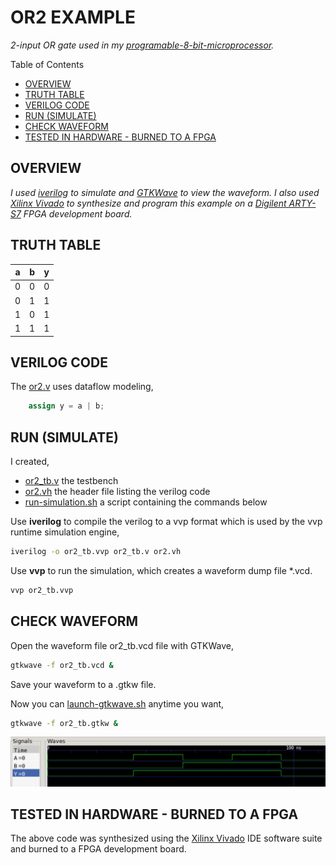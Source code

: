 # OR2 EXAMPLE

_2-input OR gate used in my
[programable-8-bit-microprocessor](https://github.com/JeffDeCola/my-verilog-examples/tree/master/systems/microprocessors/programable-8-bit-microprocessor)._

Table of Contents

* [OVERVIEW](https://github.com/JeffDeCola/my-verilog-examples/tree/master/basic-code/combinational-logic/or2#overview)
* [TRUTH TABLE](https://github.com/JeffDeCola/my-verilog-examples/tree/master/basic-code/combinational-logic/or2#truth-table)
* [VERILOG CODE](https://github.com/JeffDeCola/my-verilog-examples/tree/master/basic-code/combinational-logic/or2#verilog-code)
* [RUN (SIMULATE)](https://github.com/JeffDeCola/my-verilog-examples/tree/master/basic-code/combinational-logic/or2#run-simulate)
* [CHECK WAVEFORM](https://github.com/JeffDeCola/my-verilog-examples/tree/master/basic-code/combinational-logic/or2#check-waveform)
* [TESTED IN HARDWARE - BURNED TO A FPGA](https://github.com/JeffDeCola/my-verilog-examples/tree/master/basic-code/combinational-logic/or2#tested-in-hardware---burned-to-a-fpga)

## OVERVIEW

_I used
[iverilog](https://github.com/JeffDeCola/my-cheat-sheets/tree/master/hardware/tools/simulation/iverilog-cheat-sheet)
to simulate and
[GTKWave](https://github.com/JeffDeCola/my-cheat-sheets/tree/master/hardware/tools/simulation/gtkwave-cheat-sheet)
to view the waveform. I also used
[Xilinx Vivado](https://github.com/JeffDeCola/my-cheat-sheets/tree/master/hardware/tools/synthesis/xilinx-vivado-cheat-sheet)
to synthesize and program this example on a
[Digilent ARTY-S7](https://github.com/JeffDeCola/my-cheat-sheets/tree/master/hardware/development/fpga-development-boards/digilent-arty-s7-cheat-sheet)
FPGA development board._

## TRUTH TABLE

| a     | b     | y     |
|:-----:|:-----:|:-----:|
| 0     | 0     | 0     |
| 0     | 1     | 1     |
| 1     | 0     | 1     |
| 1     | 1     | 1     |

## VERILOG CODE

The
[or2.v](https://github.com/JeffDeCola/my-verilog-examples/blob/master/basic-code/combinational-logic/or2/or2.v)
uses dataflow modeling,

```verilog
    assign y = a | b;
```

## RUN (SIMULATE)

I created,

* [or2_tb.v](https://github.com/JeffDeCola/my-verilog-examples/blob/master/basic-code/combinational-logic/or2/or2_tb.v)
  the testbench
* [or2.vh](https://github.com/JeffDeCola/my-verilog-examples/blob/master/basic-code/combinational-logic/or2/or2.vh)
  the header file listing the verilog code
* [run-simulation.sh](https://github.com/JeffDeCola/my-verilog-examples/blob/master/basic-code/combinational-logic/or2/run-simulation.sh)
  a script containing the commands below

Use **iverilog** to compile the verilog to a vvp format
which is used by the vvp runtime simulation engine,

```bash
iverilog -o or2_tb.vvp or2_tb.v or2.vh
```

Use **vvp** to run the simulation, which creates a waveform dump file *.vcd.

```bash
vvp or2_tb.vvp
```

## CHECK WAVEFORM

Open the waveform file or2_tb.vcd file with GTKWave,

```bash
gtkwave -f or2_tb.vcd &
```

Save your waveform to a .gtkw file.

Now you can
[launch-gtkwave.sh](https://github.com/JeffDeCola/my-verilog-examples/blob/master/launch-GTKWave-script/launch-gtkwave.sh)
anytime you want,

```bash
gtkwave -f or2_tb.gtkw &
```

![or2-waveform.jpg](../../../docs/pics/or2-waveform.jpg)

## TESTED IN HARDWARE - BURNED TO A FPGA

The above code was synthesized using the
[Xilinx Vivado](https://github.com/JeffDeCola/my-cheat-sheets/tree/master/hardware/tools/synthesis/xilinx-vivado-cheat-sheet)
IDE software suite and burned to a FPGA development board.
